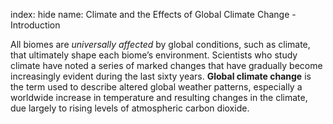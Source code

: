 index: hide
name: Climate and the Effects of Global Climate Change - Introduction

All biomes are  *universally affected* by global conditions, such as climate, that ultimately shape each biome’s environment. Scientists who study climate have noted a series of marked changes that have gradually become increasingly evident during the last sixty years.  **Global climate change** is the term used to describe altered global weather patterns, especially a worldwide increase in temperature and resulting changes in the climate, due largely to rising levels of atmospheric carbon dioxide.
